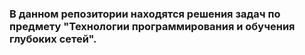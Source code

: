 ### В данном репозитории находятся решения задач по предмету "Технологии программирования и обучения глубоких сетей". 
